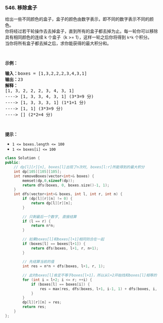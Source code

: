 ### 546. 移除盒子
<div class="notranslate"><p>给出一些不同颜色的盒子，盒子的颜色由数字表示，即不同的数字表示不同的颜色。<br/>
你将经过若干轮操作去去掉盒子，直到所有的盒子都去掉为止。每一轮你可以移除具有相同颜色的连续 k 个盒子（k &gt;= 1），这样一轮之后你将得到 <code>k*k</code> 个积分。<br/>
当你将所有盒子都去掉之后，求你能获得的最大积分和。</p>
<p> </p>
<p><strong>示例：</strong></p>
<pre><strong>输入：</strong>boxes = [1,3,2,2,2,3,4,3,1]
<strong>输出：</strong>23
<strong>解释：</strong>
[1, 3, 2, 2, 2, 3, 4, 3, 1] 
----&gt; [1, 3, 3, 4, 3, 1] (3*3=9 分) 
----&gt; [1, 3, 3, 3, 1] (1*1=1 分) 
----&gt; [1, 1] (3*3=9 分) 
----&gt; [] (2*2=4 分)
</pre>
<p> </p>
<p><strong>提示：</strong></p>
<ul>
<li><code>1 &lt;= boxes.length &lt;= 100</code></li>
<li><code>1 &lt;= boxes[i] &lt;= 100</code></li>
</ul>
</div>

```cpp
class Solution {
public:
    // dp[l][r][n], boxes[l]出现了n次时, boxes[l:r]所能得到的最大积分
    int dp[105][105][105];
    int removeBoxes(vector<int>& boxes) {
        memset(dp,0,sizeof(dp));
        return dfs(boxes, 0, boxes.size()-1, 1);
    }
    int dfs(vector<int>& boxes, int l, int r, int n) {
        if (dp[l][r][n] != 0) {
            return dp[l][r][n];
        }
        
        // 只剩最后一个数字, 直接结算
        if (l == r) {
            return n*n;
        }
        
        // 如果boxes[l]和boxes[l+1]相同则合在一起
        if (boxes[l] == boxes[l+1]) {
            return dfs(boxes, l+1, r, n+1);
        }
        
        // 先结算当前的值
        int res = n*n + dfs(boxes, l+1, r, 1);
        
        // 此时boxes[l]肯定不等于boxes[l+1]，所以从l+2开始找和boxes[l]相等的
        for (int i = l+2; i <= r; ++i) {
            if (boxes[l] == boxes[i]) {
                res = max(res, dfs(boxes, l+1, i-1, 1) + dfs(boxes, i, r, n+1));
            }
        }
        dp[l][r][n] = res;
        return res;
    }
};
```

